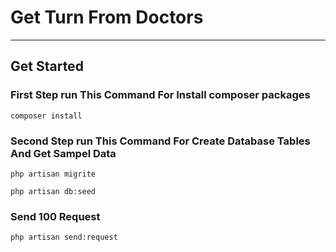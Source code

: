 # Get Turn From Doctors

---
## Get Started

### First Step run This Command For Install composer packages
```shell
composer install
```

### Second Step run This Command For Create Database Tables And Get Sampel Data

```shell
php artisan migrite 

php artisan db:seed
```

### Send 100 Request 

```shell
php artisan send:request
```
